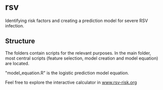 # rsv
Identifying risk factors and creating a prediction model for severe RSV infection.

## Structure
The folders contain scripts for the relevant purposes. In the main folder, most central scripts (feature selection, model creation and model equation) are located.

"model_equation.R" is the logistic prediction model equation.

Feel free to explore the interactive calculator in www.rsv-risk.org
